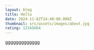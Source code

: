 ```yaml
---
layout: blog
title: Hello
date: 2024-11-02T14:40:00.000Z
thumbnail: src/assets/images/about.jpg
rating: 12345664
---
```

ggggggggggggg
